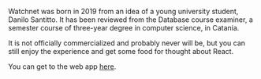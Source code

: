 Watchnet was born in 2019 from an idea of ​​a young university student, Danilo Santitto. It has been reviewed from the Database course examiner, a semester course of three-year degree in computer science, in Catania.

It is not officially commercialized and probably never will be, but you can still enjoy the experience and get some food for thought about React.

You can get to the web app [here](https://warcreed.github.io/watchnet-project "Watchnet").